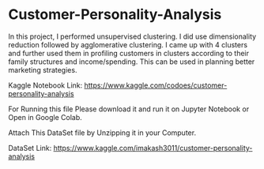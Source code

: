# Customer-Personality-Analysis
In this project, I performed unsupervised clustering. I did use dimensionality reduction followed by agglomerative clustering. I came up with 4 clusters and further used them in profiling customers in clusters according to their family structures and income/spending. This can be used in planning better marketing strategies.

Kaggle Notebook Link: https://www.kaggle.com/codoes/customer-personality-analysis

For Running this file Please download it and run it on Jupyter Notebook or Open in Google Colab.

Attach This DataSet file by Unzipping it in your Computer.

DataSet Link: https://www.kaggle.com/imakash3011/customer-personality-analysis


